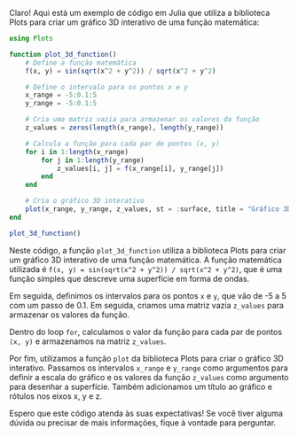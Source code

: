 Claro! Aqui está um exemplo de código em Julia que utiliza a biblioteca Plots para criar um gráfico 3D interativo de uma função matemática:

```julia
using Plots

function plot_3d_function()
    # Define a função matemática
    f(x, y) = sin(sqrt(x^2 + y^2)) / sqrt(x^2 + y^2)

    # Define o intervalo para os pontos x e y
    x_range = -5:0.1:5
    y_range = -5:0.1:5

    # Cria uma matriz vazia para armazenar os valores da função
    z_values = zeros(length(x_range), length(y_range))

    # Calcula a função para cada par de pontos (x, y)
    for i in 1:length(x_range)
        for j in 1:length(y_range)
            z_values[i, j] = f(x_range[i], y_range[j])
        end
    end

    # Cria o gráfico 3D interativo
    plot(x_range, y_range, z_values, st = :surface, title = "Gráfico 3D de uma função", xlabel = "x", ylabel = "y", zlabel = "f(x, y)")
end

plot_3d_function()
```

Neste código, a função `plot_3d_function` utiliza a biblioteca Plots para criar um gráfico 3D interativo de uma função matemática. A função matemática utilizada é `f(x, y) = sin(sqrt(x^2 + y^2)) / sqrt(x^2 + y^2)`, que é uma função simples que descreve uma superfície em forma de ondas. 

Em seguida, definimos os intervalos para os pontos `x` e `y`, que vão de -5 a 5 com um passo de 0.1. Em seguida, criamos uma matriz vazia `z_values` para armazenar os valores da função. 

Dentro do loop `for`, calculamos o valor da função para cada par de pontos `(x, y)` e armazenamos na matriz `z_values`. 

Por fim, utilizamos a função `plot` da biblioteca Plots para criar o gráfico 3D interativo. Passamos os intervalos `x_range` e `y_range` como argumentos para definir a escala do gráfico e os valores da função `z_values` como argumento para desenhar a superfície. Também adicionamos um título ao gráfico e rótulos nos eixos x, y e z.

Espero que este código atenda às suas expectativas! Se você tiver alguma dúvida ou precisar de mais informações, fique à vontade para perguntar.